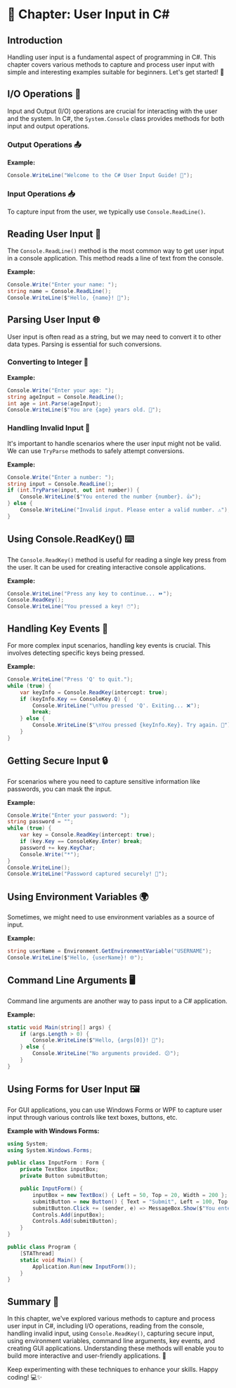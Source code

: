 # 📘 Chapter: User Input in C#

## Introduction
Handling user input is a fundamental aspect of programming in C#. This chapter covers various methods to capture and process user input with simple and interesting examples suitable for beginners. Let's get started! 🚀

## I/O Operations 🔄
Input and Output (I/O) operations are crucial for interacting with the user and the system. In C#, the `System.Console` class provides methods for both input and output operations.

### Output Operations 📤
**Example:**

```csharp
Console.WriteLine("Welcome to the C# User Input Guide! 📘");
```

### Input Operations 📥
To capture input from the user, we typically use `Console.ReadLine()`.

## Reading User Input 📝
The `Console.ReadLine()` method is the most common way to get user input in a console application. This method reads a line of text from the console.

**Example:**

```csharp
Console.Write("Enter your name: ");
string name = Console.ReadLine();
Console.WriteLine($"Hello, {name}! 👋");
```

## Parsing User Input 🌐
User input is often read as a string, but we may need to convert it to other data types. Parsing is essential for such conversions.

### Converting to Integer 🔢

**Example:**

```csharp
Console.Write("Enter your age: ");
string ageInput = Console.ReadLine();
int age = int.Parse(ageInput);
Console.WriteLine($"You are {age} years old. 🎂");
```

### Handling Invalid Input 🚫
It's important to handle scenarios where the user input might not be valid. We can use `TryParse` methods to safely attempt conversions.

**Example:**

```csharp
Console.Write("Enter a number: ");
string input = Console.ReadLine();
if (int.TryParse(input, out int number)) {
    Console.WriteLine($"You entered the number {number}. 👍");
} else {
    Console.WriteLine("Invalid input. Please enter a valid number. ⚠️");
}
```

## Using Console.ReadKey() ⌨️
The `Console.ReadKey()` method is useful for reading a single key press from the user. It can be used for creating interactive console applications.

**Example:**

```csharp
Console.WriteLine("Press any key to continue... ⏩");
Console.ReadKey();
Console.WriteLine("You pressed a key! 🖱️");
```

## Handling Key Events 🔑
For more complex input scenarios, handling key events is crucial. This involves detecting specific keys being pressed.

**Example:**

```csharp
Console.WriteLine("Press 'Q' to quit.");
while (true) {
    var keyInfo = Console.ReadKey(intercept: true);
    if (keyInfo.Key == ConsoleKey.Q) {
        Console.WriteLine("\nYou pressed 'Q'. Exiting... ❌");
        break;
    } else {
        Console.WriteLine($"\nYou pressed {keyInfo.Key}. Try again. 🔄");
    }
}
```

## Getting Secure Input 🔒
For scenarios where you need to capture sensitive information like passwords, you can mask the input.

**Example:**

```csharp
Console.Write("Enter your password: ");
string password = "";
while (true) {
    var key = Console.ReadKey(intercept: true);
    if (key.Key == ConsoleKey.Enter) break;
    password += key.KeyChar;
    Console.Write("*");
}
Console.WriteLine();
Console.WriteLine("Password captured securely! 🔐");
```

## Using Environment Variables 🌍
Sometimes, we might need to use environment variables as a source of input.

**Example:**

```csharp
string userName = Environment.GetEnvironmentVariable("USERNAME");
Console.WriteLine($"Hello, {userName}! 🌐");
```

## Command Line Arguments 🖥️
Command line arguments are another way to pass input to a C# application.

**Example:**

```csharp
static void Main(string[] args) {
    if (args.Length > 0) {
        Console.WriteLine($"Hello, {args[0]}! 👋");
    } else {
        Console.WriteLine("No arguments provided. 😕");
    }
}
```

## Using Forms for User Input 🖼️
For GUI applications, you can use Windows Forms or WPF to capture user input through various controls like text boxes, buttons, etc.

**Example with Windows Forms:**

```csharp
using System;
using System.Windows.Forms;

public class InputForm : Form {
    private TextBox inputBox;
    private Button submitButton;

    public InputForm() {
        inputBox = new TextBox() { Left = 50, Top = 20, Width = 200 };
        submitButton = new Button() { Text = "Submit", Left = 100, Top = 50 };
        submitButton.Click += (sender, e) => MessageBox.Show($"You entered: {inputBox.Text}");
        Controls.Add(inputBox);
        Controls.Add(submitButton);
    }
}

public class Program {
    [STAThread]
    static void Main() {
        Application.Run(new InputForm());
    }
}
```

## Summary 📝
In this chapter, we've explored various methods to capture and process user input in C#, including I/O operations, reading from the console, handling invalid input, using `Console.ReadKey()`, capturing secure input, using environment variables, command line arguments, key events, and creating GUI applications. Understanding these methods will enable you to build more interactive and user-friendly applications. 🎉

Keep experimenting with these techniques to enhance your skills. Happy coding! 💻✨
